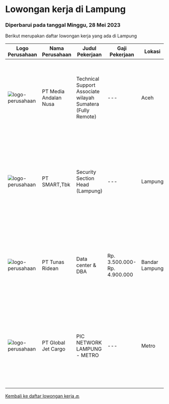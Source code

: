 
  # Lowongan kerja di Lampung

  ### Diperbarui pada tanggal Minggu, 28 Mei 2023

  Berikut merupakan daftar lowongan kerja yang ada di Lampung

  |Logo Perusahaan | Nama Perusahaan | Judul Pekerjaan | Gaji Pekerjaan | Lokasi | Deskripsi | Tanggal diunggah | Pranala |
  | -------------- | --------------- | --------------- | --------- | --------- | -------------- | ------- | ----------- |
  |![logo-perusahaan](https://image-service-cdn.seek.com.au/0d02503a566e908a8dd395afba4eec4e9415d07e/ee4dce1061f3f616224767ad58cb2fc751b8d2dc)|PT Media Andalan Nusa|Technical Support Associate wilayah Sumatera (Fully Remote)|---|Aceh|Job Description: Melaksanakan survey Melaksanakan instalasi atau pemasangan jaringan Handling and Troubleshooting Melaksanakan maintenance atau...|Kamis, 25 Mei 2023|https://www.jobstreet.co.id/id/job/technical-support-associate-wilayah-sumatera-fully-remote-4346997?token=0~49fb71d8-535d-4964-bd89-bf21fe7d26c9&sectionRank=1&jobId=jobstreet-id-job-4346997|
|![logo-perusahaan](https://image-service-cdn.seek.com.au/e0f2789e04f1707f717e820cb0fceb109a953b16/ee4dce1061f3f616224767ad58cb2fc751b8d2dc)|PT SMART,Tbk|Security Section Head (Lampung)|---|Lampung|Membantu Departmen Head dalam tugas pengamanan perusahaan Membuat perencanakaan tugas anggota pengamanan Mengorganisir anggota dalam menjalankan tugas...|Jumat, 26 Mei 2023|https://www.jobstreet.co.id/id/job/security-section-head-lampung-4348489?token=0~49fb71d8-535d-4964-bd89-bf21fe7d26c9&sectionRank=2&jobId=jobstreet-id-job-4348489|
|![logo-perusahaan](https://image-service-cdn.seek.com.au/bfa0499587c60523d092c92bf1eac2d3255c059c/ee4dce1061f3f616224767ad58cb2fc751b8d2dc)|PT Tunas Ridean|Data center & DBA|Rp. 3.500.000-Rp. 4.900.000|Bandar Lampung|Mengidentifikasi kebutuhan user dan mengelola database Mengelola database dan memperbarui permissions Mengoptimalkan sistem database dengan menginstal...|Senin, 15 Mei 2023|https://www.jobstreet.co.id/id/job/data-center-dba-4333192?token=0~49fb71d8-535d-4964-bd89-bf21fe7d26c9&sectionRank=3&jobId=jobstreet-id-job-4333192|
|![logo-perusahaan](https://image-service-cdn.seek.com.au/4b2cfb8e865c1740ae96bb1813c8814c4a1fc013/ee4dce1061f3f616224767ad58cb2fc751b8d2dc)|PT Global Jet Cargo|PIC NETWORK LAMPUNG - METRO|---|Metro|Usia maksimal 40 tahun Pendidikan minimal D3 semua jurusan Pengalaman di bidang Jasa Logistik minimal 2 tahun Mempunyai pengalaman membuka outlet...|Selasa, 16 Mei 2023|https://www.jobstreet.co.id/id/job/pic-network-lampung-metro-4335084?token=0~49fb71d8-535d-4964-bd89-bf21fe7d26c9&sectionRank=4&jobId=jobstreet-id-job-4335084|


  [Kembali ke daftar lowongan kerja 🔙](../README.md#daftar-lowongan-kerja)
  